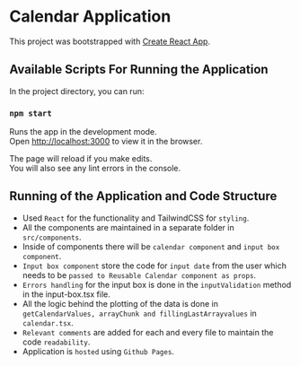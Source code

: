 # Calendar Application

This project was bootstrapped with [Create React App](https://github.com/facebook/create-react-app).

## Available Scripts For Running the Application

In the project directory, you can run:

### `npm start`

Runs the app in the development mode.\
Open [http://localhost:3000](http://localhost:3000) to view it in the browser.

The page will reload if you make edits.\
You will also see any lint errors in the console.
## Running of the Application and Code Structure

* Used `React` for the functionality and TailwindCSS for `styling`. 
* All the components are maintained in a separate folder in `src/components`. 
* Inside of components there will be `calendar component` and `input box component`. 
* `Input box component` store the code for `input date` from the user which needs to be `passed to Reusable Calendar component as props`. 
* `Errors handling` for the input box is done in the `inputValidation` method in the input-box.tsx file. 
* All the logic behind the plotting of the data is done in `getCalendarValues, arrayChunk and fillingLastArrayvalues` in `calendar.tsx`. 
* `Relevant comments` are added for each and every file to maintain the code `readability`. 
* Application is `hosted` using `Github Pages`. 